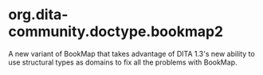 # org.dita-community.doctype.bookmap2
A new variant of BookMap that takes advantage of DITA 1.3's new ability to use structural types as domains to fix all the problems with BookMap.
